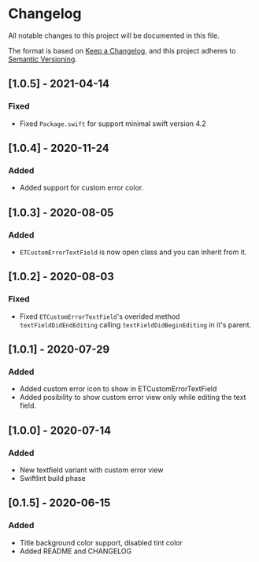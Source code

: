 # Changelog
All notable changes to this project will be documented in this file.

The format is based on [Keep a Changelog](https://keepachangelog.com/en/1.0.0/),
and this project adheres to [Semantic Versioning](https://semver.org/spec/v2.0.0.html).

## [1.0.5] - 2021-04-14

### Fixed

- Fixed `Package.swift` for support minimal swift version 4.2 

## [1.0.4] - 2020-11-24

### Added

- Added support for custom error color.

## [1.0.3] - 2020-08-05

### Added

- `ETCustomErrorTextField` is now open class and you can inherit from it.

## [1.0.2] - 2020-08-03

### Fixed
- Fixed  `ETCustomErrorTextField`'s overided method `textFieldDidEndEditing` calling `textFieldDidBeginEditing` in it's parent. 

## [1.0.1] - 2020-07-29

### Added

- Added custom error icon to show in ETCustomErrorTextField
- Added posibility to show custom error view only while editing the text field. 

## [1.0.0] - 2020-07-14

### Added

- New textfield variant with custom error view
- Swiftlint build phase

## [0.1.5] - 2020-06-15

### Added

- Title background color support, disabled tint color
- Added README and CHANGELOG
